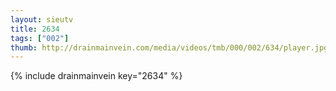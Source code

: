 ```yaml
--- 
layout: sieutv
title: 2634
tags: ["002"]
thumb: http://drainmainvein.com/media/videos/tmb/000/002/634/player.jpg
---
```

{% include drainmainvein key="2634" %} 
